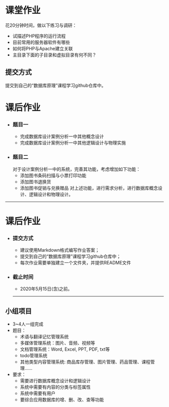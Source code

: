 
# 课堂作业
   花20分钟时间，做以下练习与调研：
   * 试描述PHP程序的运行流程
   * 目前常用的服务器软件有哪些
   * 如何将PHP与Apache建立关联
   * 主目录下面的子目录和虚拟目录有何不同？
## 提交方式
   提交到自己的“数据库原理”课程学习github仓库中。
   
   # 课后作业
* ### 题目一
  - 完成数据库设计案例分析一中其他概念设计
  - 完成数据库设计案例分析一中其他逻辑设计与物理实施
* ### 题目二
  对于设计案例分析一中的系统，完善其功能，考虑增加如下功能：
  - 添加图书条码扫描与小票打印功能
  - 添加图书退换货
  - 添加图书促销与兑换赠品
  对上述功能，进行需求分析，进行数据库概念设计、逻辑设计和物理设计。


---
<!-- _backgroundColor: #238869  -->
<!-- _color: white -->
# 课后作业
* ### 提交方式
  - 建议使用Markdown格式编写作业答案；
  - 提交到自己的“数据库原理”课程学习github仓库中；
  - 每次作业需要单独建立一个文件夹，并提供README文件
* ### 截止时间
  - 2020年5月15日(含)之前。

  ---
<!-- _backgroundColor: #df492e  -->
<!-- _color: white -->
## 小组项目
  * 3~4人一组完成
  * 题目：
    + 术语与翻译记忆管理系统
    + 多媒体管理系统：图片、音频、视频等
    + 文档管理系统：Word, Excel, PPT, PDF, txt等
    + todo管理系统
    + 其他类型内容管理系统: 商品库存管理、图片管理、药品管理、课程管理……
  * 要求：
    + 需要进行数据库概念设计和逻辑设计
    + 系统中需要有内容的分类与标签属性
    + 系统中需要有用户
    + 要综合应用数据库的增、删、改、查等功能

